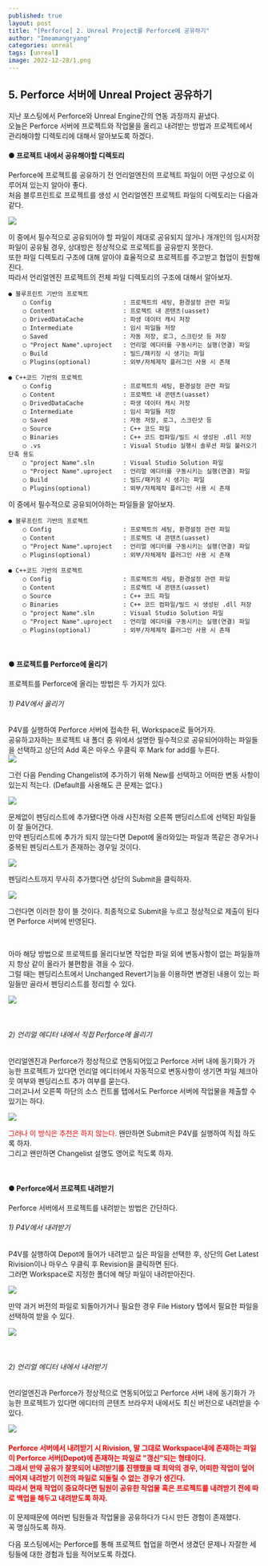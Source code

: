 ```yaml
---
published: true
layout: post
title: "[Perforce] 2. Unreal Project를 Perforce에 공유하기"
author: "Imeamangryang"
categories: unreal
tags: [unreal]
image: 2022-12-28/1.png
--- 
```


## 5. Perforce 서버에 Unreal Project 공유하기
지난 포스팅에서 Perforce와 Unreal Engine간의 연동 과정까지 끝냈다.  
오늘은 Perforce 서버에 프로젝트와 작업물을 올리고 내려받는 방법과 프로젝트에서 관리해야할 디렉토리에 대해서 알아보도록 하겠다.  


#### ● 프로젝트 내에서 공유해야할 디렉토리
Perforce에 프로젝트를 공유하기 전 언리얼엔진의 프로젝트 파일이 어떤 구성으로 이루어져 있는지 알아야 좋다.  
처음 블루프린트로 프로젝트를 생성 시 언리얼엔진 프로젝트 파일의 디렉토리는 다음과 같다.

![](/assets/img/2022-12-28/2.PNG)

이 중에서 필수적으로 공유되어야 할 파일이 제대로 공유되지 않거나 개개인의 임시저장파일이 공유될 경우, 상대방은 정상적으로 프로젝트를 공유받지 못한다.  
또한 파일 디렉토리 구조에 대해 알아야 효율적으로 프로젝트를 주고받고 협업이 원할해진다.  
따라서 언리얼엔진 프로젝트의 전체 파일 디렉토리의 구조에 대해서 알아보자.  

```
● 블루프린트 기반의 프로젝트
    ○ Config                    : 프로젝트의 세팅, 환경설정 관련 파일
    ○ Content                   : 프로젝트 내 콘텐츠(uasset)
    ○ DrivedDataCache           : 파생 데이터 캐시 저장
    ○ Intermediate              : 임시 파일들 저장
    ○ Saved                     : 자동 저장, 로그, 스크린샷 등 저장
    ○ "Project Name".uproject   : 언리얼 에디터를 구동시키는 실행(연결) 파일
    ○ Build                     : 빌드/패키징 시 생기는 파일
    ○ Plugins(optional)         : 외부/자체제작 플러그인 사용 시 존재
```

```
● C++코드 기반의 프로젝트
    ○ Config                    : 프로젝트의 세팅, 환경설정 관련 파일
    ○ Content                   : 프로젝트 내 콘텐츠(uasset) 
    ○ DrivedDataCache           : 파생 데이터 캐시 저장
    ○ Intermediate              : 임시 파일들 저장
    ○ Saved                     : 자동 저장, 로그, 스크린샷 등
    ○ Source                    : C++ 코드 파일
    ○ Binaries                  : C++ 코드 컴파일/빌드 시 생성된 .dll 저장
    ○ .vs                       : Visual Studio 실행시 솔루션 파일 불러오기 단축 용도
    ○ "project Name".sln        : Visual Studio Solution 파일
    ○ "Project Name".uproject   : 언리얼 에디터를 구동시키는 실행(연결) 파일
    ○ Build                     : 빌드/패키징 시 생기는 파일
    ○ Plugins(optional)         : 외부/자체제작 플러그인 사용 시 존재
```
이 중에서 필수적으로 공유되어야하는 파일들을 알아보자.
```
● 블루프린트 기반의 프로젝트
    ○ Config                    : 프로젝트의 세팅, 환경설정 관련 파일
    ○ Content                   : 프로젝트 내 콘텐츠(uasset)
    ○ "Project Name".uproject   : 언리얼 에디터를 구동시키는 실행(연결) 파일
    ○ Plugins(optional)         : 외부/자체제작 플러그인 사용 시 존재
```

```
● C++코드 기반의 프로젝트
    ○ Config                    : 프로젝트의 세팅, 환경설정 관련 파일
    ○ Content                   : 프로젝트 내 콘텐츠(uasset) 
    ○ Source                    : C++ 코드 파일
    ○ Binaries                  : C++ 코드 컴파일/빌드 시 생성된 .dll 저장
    ○ "project Name".sln        : Visual Studio Solution 파일
    ○ "Project Name".uproject   : 언리얼 에디터를 구동시키는 실행(연결) 파일
    ○ Plugins(optional)         : 외부/자체제작 플러그인 사용 시 존재
```

<br/>

#### ● 프로젝트를 Perforce에 올리기
프로젝트를 Perforce에 올리는 방법은 두 가지가 있다. 
###### 1) P4V에서 올리기
P4V를 실행하여 Perforce 서버에 접속한 뒤, Workspace로 들어가자.  
공유하고자하는 프로젝트 내 폴더 중 위에서 설명한 필수적으로 공유되어야하는 파일들을 선택하고 상단의 Add 혹은 마우스 우클릭 후 Mark for add를 누른다.  
![](/assets/img/2022-12-28/4.PNG)

그런 다음 Pending Changelist에 추가하기 위해 New를 선택하고 어떠한 변동 사항이 있는지 적는다. (Default를 사용해도 큰 문제는 없다.)

![](/assets/img/2022-12-28/5.PNG)

문제없이 펜딩리스트에 추가됐다면 아래 사진처럼 오른쪽 팬딩리스트에 선택된 파일들이 잘 들어간다.    
만약 펜딩리스트에 추가가 되지 않는다면 Depot에 올라와있는 파일과 똑같은 경우거나 중복된 펜딩리스트가 존재하는 경우일 것이다.

![](/assets/img/2022-12-28/6.PNG)

펜딩리스트까지 무사히 추가했다면 상단의 Submit을 클릭하자.

![](/assets/img/2022-12-28/7.PNG)

그런다면 이러한 창이 뜰 것이다. 최종적으로 Submit을 누르고 정상적으로 제출이 된다면 Perforce 서버에 반영된다.  

</br>

아마 해당 방법으로 프로젝트를 올리다보면 작업한 파일 외에 변동사항이 없는 파일들까지 항상 같이 올라가 불편함을 겪을 수 있다.    
그럴 때는 펜딩리스트에서 Unchanged Revert기능을 이용하면 변경된 내용이 있는 파일들만 골라서 펜딩리스트를 정리할 수 있다.  

![](/assets/img/2022-12-28/8.PNG)

</br>

###### 2) 언리얼 에디터 내에서 직접 Perforce에 올리기
언리얼엔진과 Perforce가 정상적으로 연동되어있고 Perforce 서버 내에 동기화가 가능한 프로젝트가 있다면 언리얼 에디터에서 자동적으로 변동사항이 생기면 파일 체크아웃 여부와 펜딩리스트 추가 여부를 묻는다.  
그러고나서 오른쪽 하단의 소스 컨트롤 탭에서도 Perforce 서버에 작업물을 제출할 수 있기는 하다.

![](/assets/img/2022-12-28/3.PNG)

<span style = "color : red">그러나 이 방식은 추천은 하지 않는다.</span>
왠만하면 Submit은 P4V를 실행하여 직접 하도록 하자.  
그리고 왠만하면 Changelist 설명도 영어로 적도록 하자.  

</br>

#### ● Perforce에서 프로젝트 내려받기
Perforce 서버에서 프로젝트를 내려받는 방법은 간단하다.  
###### 1) P4V에서 내려받기
P4V를 실행하여 Depot에 들어가 내려받고 싶은 파일을 선택한 후, 상단의 Get Latest Rivision이나 마우스 우클릭 후 Revision을 클릭하면 된다.  
그러면 Workspace로 지정한 폴더에 해당 파일이 내려받아진다.  

![](/assets/img/2022-12-28/9.jpg)

만약 과거 버전의 파일로 되돌아가거나 필요한 경우 File History 탭에서 필요한 파일을 선택하여 받을 수 있다.

![](/assets/img/2022-12-28/10.jpg)


</br>

###### 2) 언리얼 에디터 내에서 내려받기
언리얼엔진과 Perforce가 정상적으로 연동되어있고 Perforce 서버 내에 동기화가 가능한 프로젝트가 있다면 에디터의 콘텐츠 브라우저 내에서도 최신 버전으로 내려받을 수 있다.

![](/assets/img/2022-12-28/11.PNG)

#### <span style = "color : red">Perforce 서버에서 내려받기 시 Rivision, 말 그대로 Workspace내에 존재하는 파일이 Perforce 서버(Depot)에 존재하는 파일로 "갱신"되는 형태이다. </br> 그래서 만약 공유가 잘못되어 내려받기를 진행했을 때 최악의 경우, 어떠한 작업이 덮어씌어져 내려받기 이전의 파일로 되돌릴 수 없는 경우가 생긴다. </br> 따라서 현재 작업이 중요하다면 팀원이 공유한 작업물 혹은 프로젝트를 내려받기 전에 따로 백업을 해두고 내려받도록 하자.</span>

이 문제때문에 여러번 팀원들과 작업물을 공유하다가 다시 만든 경험이 존재했다.  
꼭 명심하도록 하자.

다음 포스팅에서는 Perforce를 통해 프로젝트 협업을 하면서 생겼던 문제나 자잘한 세팅들에 대한 경험과 팁을 적어보도록 하겠다.